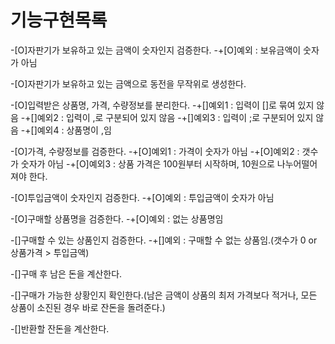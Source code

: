 기능구현목록
==

-[O]자판기가 보유하고 있는 금액이 숫자인지 검증한다.
    -+[O]예외 : 보유금액이 숫자가 아님

-[O]자판기가 보유하고 있는 금액으로 동전을 무작위로 생성한다.

-[O]입력받은 상품명, 가격, 수량정보를 분리한다.
    -+[]예외1 : 입력이 []로 묶여 있지 않음
    -+[]예외2 : 입력이 ,로 구분되어 있지 않음
    -+[]예외3 : 입력이 ;로 구분되어 있지 않음
    -+[]예외4 : 상품명이 ,임

-[O]가격, 수량정보를 검증한다.
    -+[O]예외1 : 가격이 숫자가 아님
    -+[O]예외2 : 갯수가 숫자가 아님
    -+[O]예외3 : 상품 가격은 100원부터 시작하며, 10원으로 나누어떨어져야 한다.

-[O]투입금액이 숫자인지 검증한다.
    -+[O]예외 : 투입금액이 숫자가 아님

-[O]구매할 상품명을 검증한다.
    -+[O]예외 : 없는 상품명임

-[]구매할 수 있는 상품인지 검증한다.
    -+[]예외 : 구매할 수 없는 상품임.(갯수가 0 or 상품가격 > 투입금액)

-[]구매 후 남은 돈을 계산한다.

-[]구매가 가능한 상황인지 확인한다.(남은 금액이 상품의 최저 가격보다 적거나, 모든 상품이 소진된 경우 바로 잔돈을 돌려준다.)

-[]반환할 잔돈을 계산한다.